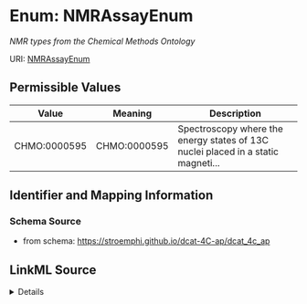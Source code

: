 # Enum: NMRAssayEnum




_NMR types from the Chemical Methods Ontology_



URI: [NMRAssayEnum](NMRAssayEnum.md)

## Permissible Values

| Value | Meaning | Description |
| --- | --- | --- |
| CHMO:0000595 | CHMO:0000595 | Spectroscopy where the energy states of 13C nuclei placed in a static magneti... |









## Identifier and Mapping Information







### Schema Source


* from schema: https://stroemphi.github.io/dcat-4C-ap/dcat_4c_ap






## LinkML Source

<details>
```yaml
name: NMRAssayEnum
description: NMR types from the Chemical Methods Ontology
from_schema: https://stroemphi.github.io/dcat-4C-ap/dcat_4c_ap
rank: 1000
permissible_values:
  CHMO:0000595:
    text: CHMO:0000595
    description: Spectroscopy where the energy states of 13C nuclei placed in a static
      magnetic field are interrogated by inducing transitions between the states via
      radio frequency irradiation. Each experiment consists of a sequence of radio
      frequency pulses with delay periods in between them.
    meaning: CHMO:0000595
    title: 13C nuclear magnetic resonance spectroscopy
reachable_from:
  source_ontology: bioregistry:chmo
  source_nodes:
  - CHMO:0000613
  relationship_types:
  - rdfs:subClassOf
  is_direct: false

```
</details>
